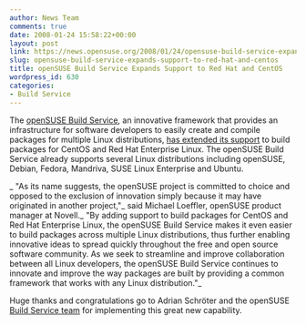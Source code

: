 ```yaml
---
author: News Team
comments: true
date: 2008-01-24 15:58:22+00:00
layout: post
link: https://news.opensuse.org/2008/01/24/opensuse-build-service-expands-support-to-red-hat-and-centos/
slug: opensuse-build-service-expands-support-to-red-hat-and-centos
title: openSUSE Build Service Expands Support to Red Hat and CentOS
wordpress_id: 630
categories:
- Build Service
---
```


The [openSUSE Build Service](http://opensuse.org/Build_Service), an innovative framework that provides an infrastructure for software developers to easily create and compile packages for multiple Linux distributions, [has extended its support](http://www.novell.com/news/press/the-opensuse-build-service-expands-support-to-red-hat-and-centos/) to build packages for CentOS and Red Hat Enterprise Linux. The openSUSE Build Service already supports several Linux distributions including openSUSE, Debian, Fedora, Mandriva, SUSE Linux Enterprise and Ubuntu.

_ "As its name suggests, the openSUSE project is committed to choice and opposed to the exclusion of innovation simply because it may have originated in another project,"_ said Michael Loeffler, openSUSE product manager at Novell._ "By adding support to build packages for CentOS and Red Hat Enterprise Linux, the openSUSE Build Service makes it even easier to build packages across multiple Linux distributions, thus further enabling innovative ideas to spread quickly throughout the free and open source software community. As we seek to streamline and improve collaboration between all Linux developers, the openSUSE Build Service continues to innovate and improve the way packages are built by providing a common framework that works with any Linux distribution."_

Huge thanks and congratulations go to Adrian Schröter and the openSUSE [Build Service team](http://en.opensuse.org/Build_Service_Team) for implementing this great new capability.
